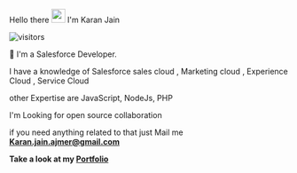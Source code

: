 Hello there <img src="https://media.giphy.com/media/hvRJCLFzcasrR4ia7z/giphy.gif" width="25px"> I'm Karan Jain <br>

![visitors](https://visitor-badge.laobi.icu/badge?page_id=devkaranjain.devkaranjain)

🔭 I'm a Salesforce Developer.<br>

I have a knowledge of Salesforce sales cloud , Marketing cloud , Experience Cloud , Service Cloud <br>

other Expertise are JavaScript, NodeJs, PHP<br>

I'm Looking for open source collaboration

if you need anything related to that  just Mail me <b>Karan.jain.ajmer@gmail.com

Take a look at my [Portfolio](https://devkaranjain.github.io/Portfolio/)
